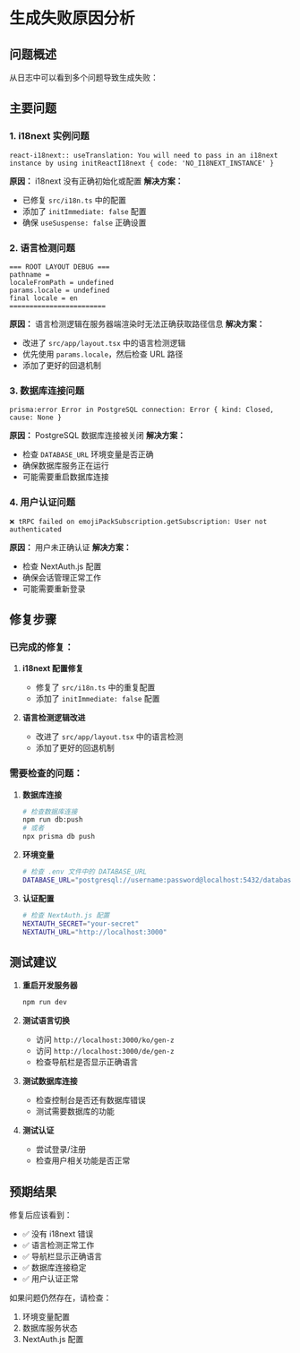 # 生成失败原因分析

## 问题概述
从日志中可以看到多个问题导致生成失败：

## 主要问题

### 1. i18next 实例问题
```
react-i18next:: useTranslation: You will need to pass in an i18next instance by using initReactI18next { code: 'NO_I18NEXT_INSTANCE' }
```

**原因：** i18next 没有正确初始化或配置
**解决方案：** 
- 已修复 `src/i18n.ts` 中的配置
- 添加了 `initImmediate: false` 配置
- 确保 `useSuspense: false` 正确设置

### 2. 语言检测问题
```
=== ROOT LAYOUT DEBUG ===
pathname = 
localeFromPath = undefined
params.locale = undefined
final locale = en
========================
```

**原因：** 语言检测逻辑在服务器端渲染时无法正确获取路径信息
**解决方案：**
- 改进了 `src/app/layout.tsx` 中的语言检测逻辑
- 优先使用 `params.locale`，然后检查 URL 路径
- 添加了更好的回退机制

### 3. 数据库连接问题
```
prisma:error Error in PostgreSQL connection: Error { kind: Closed, cause: None }
```

**原因：** PostgreSQL 数据库连接被关闭
**解决方案：**
- 检查 `DATABASE_URL` 环境变量是否正确
- 确保数据库服务正在运行
- 可能需要重启数据库连接

### 4. 用户认证问题
```
❌ tRPC failed on emojiPackSubscription.getSubscription: User not authenticated
```

**原因：** 用户未正确认证
**解决方案：**
- 检查 NextAuth.js 配置
- 确保会话管理正常工作
- 可能需要重新登录

## 修复步骤

### 已完成的修复：

1. **i18next 配置修复**
   - 修复了 `src/i18n.ts` 中的重复配置
   - 添加了 `initImmediate: false` 配置

2. **语言检测逻辑改进**
   - 改进了 `src/app/layout.tsx` 中的语言检测
   - 添加了更好的回退机制

### 需要检查的问题：

1. **数据库连接**
   ```bash
   # 检查数据库连接
   npm run db:push
   # 或者
   npx prisma db push
   ```

2. **环境变量**
   ```bash
   # 检查 .env 文件中的 DATABASE_URL
   DATABASE_URL="postgresql://username:password@localhost:5432/database"
   ```

3. **认证配置**
   ```bash
   # 检查 NextAuth.js 配置
   NEXTAUTH_SECRET="your-secret"
   NEXTAUTH_URL="http://localhost:3000"
   ```

## 测试建议

1. **重启开发服务器**
   ```bash
   npm run dev
   ```

2. **测试语言切换**
   - 访问 `http://localhost:3000/ko/gen-z`
   - 访问 `http://localhost:3000/de/gen-z`
   - 检查导航栏是否显示正确语言

3. **测试数据库连接**
   - 检查控制台是否还有数据库错误
   - 测试需要数据库的功能

4. **测试认证**
   - 尝试登录/注册
   - 检查用户相关功能是否正常

## 预期结果

修复后应该看到：
- ✅ 没有 i18next 错误
- ✅ 语言检测正常工作
- ✅ 导航栏显示正确语言
- ✅ 数据库连接稳定
- ✅ 用户认证正常

如果问题仍然存在，请检查：
1. 环境变量配置
2. 数据库服务状态
3. NextAuth.js 配置 